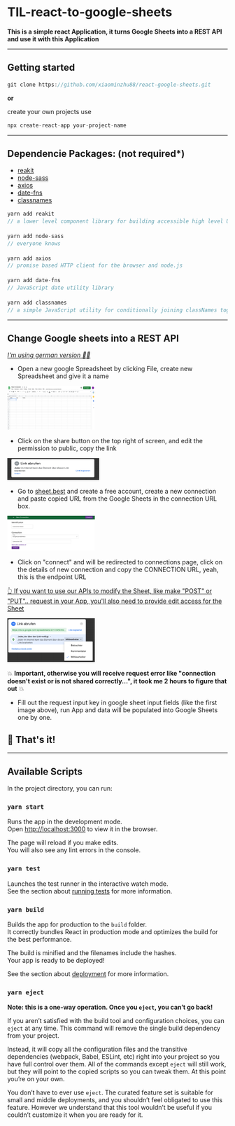 # TIL-react-to-google-sheets

**This is a simple react Application, it turns Google Sheets into a REST API and use it with this Application**

<hr />

## Getting started

```jsx
git clone https://github.com/xiaominzhu88/react-google-sheets.git
```

**or**

create your own projects use

```jsx
npx create-react-app your-project-name
```

<hr>

## Dependencie Packages: (not required\*)

- [reakit](https://reakit.io/)
- [node-sass](https://www.npmjs.com/package/node-sass)
- [axios](https://www.npmjs.com/package/axios)
- [date-fns](https://date-fns.org/)
- [classnames](https://www.npmjs.com/package/classnames)

```jsx
yarn add reakit
// a lower level component library for building accessible high level UI libraries, design systems and applications with React

yarn add node-sass
// everyone knows

yarn add axios
// promise based HTTP client for the browser and node.js

yarn add date-fns
// JavaScript date utility library

yarn add classnames
// a simple JavaScript utility for conditionally joining classNames together
```

<hr />

## Change Google sheets into a REST API

<ins>_I'm using german version 🧚‍♀️_</ins>

- Open a new google Spreadsheet by clicking File, create new Spreadsheet and give it a name

<img src='react-google-sheets/public/sheet.png' alt='sheet' height='100px' width='200px' />

- Click on the share button on the top right of screen, and edit the permission to public, copy the link

<img src='react-google-sheets/public/sheetlink.png' alt='sheet' height='50px' width='210px' />

- Go to [sheet.best](https://sheet.best/) and create a free account, create a new connection and paste copied URL from the Google Sheets in the connection URL box.

<img src='react-google-sheets/public/sheetbest.png' alt='sheet' height='80px' width='200px' />

- Click on "connect" and will be redirected to connections page, click on the details of new connection and copy the CONNECTION URL, yeah, this is the endpoint URL

<ins>👆 If you want to use our APIs to modify the Sheet, like make "POST" or "PUT".. request in your App, you'll also need to provide edit access for the Sheet</ins>

<img src='react-google-sheets/public/important.png' alt='sheet' height='100px' width='200px' />

💥 **Important, otherwise you will receive request error like "connection doesn't exist or is not shared correctly...", it took me 2 hours to figure that out** 💥

- Fill out the request input key in google sheet input fields (like the first image above), run App and data will be populated into Google Sheets one by one.

## 🌻 That's it!

<hr />

## Available Scripts

In the project directory, you can run:

### `yarn start`

Runs the app in the development mode.\
Open [http://localhost:3000](http://localhost:3000) to view it in the browser.

The page will reload if you make edits.\
You will also see any lint errors in the console.

### `yarn test`

Launches the test runner in the interactive watch mode.\
See the section about [running tests](https://facebook.github.io/create-react-app/docs/running-tests) for more information.

### `yarn build`

Builds the app for production to the `build` folder.\
It correctly bundles React in production mode and optimizes the build for the best performance.

The build is minified and the filenames include the hashes.\
Your app is ready to be deployed!

See the section about [deployment](https://facebook.github.io/create-react-app/docs/deployment) for more information.

### `yarn eject`

**Note: this is a one-way operation. Once you `eject`, you can’t go back!**

If you aren’t satisfied with the build tool and configuration choices, you can `eject` at any time. This command will remove the single build dependency from your project.

Instead, it will copy all the configuration files and the transitive dependencies (webpack, Babel, ESLint, etc) right into your project so you have full control over them. All of the commands except `eject` will still work, but they will point to the copied scripts so you can tweak them. At this point you’re on your own.

You don’t have to ever use `eject`. The curated feature set is suitable for small and middle deployments, and you shouldn’t feel obligated to use this feature. However we understand that this tool wouldn’t be useful if you couldn’t customize it when you are ready for it.
